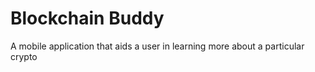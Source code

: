 # Blockchain Buddy

A mobile application that aids a user in learning more about a particular crypto
